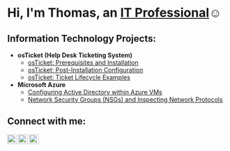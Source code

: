 <h1>Hi, I'm Thomas, an <a href="https://linkedin.com/in/Thomassteelejr">IT Professional</a>☺</h1>

<h2> Information Technology Projects:</h2>

- <b>osTicket (Help Desk Ticketing System)</b>
  - [osTicket: Prerequisites and Installation](https://github.com/Tsteele8/osticket-prereqs)
  - [osTicket: Post-Installation Configuration](https://github.com/Tsteele8/post-install-config)
  - [osTicket: Ticket Lifecycle Examples](https://github.com/Tsteele8/ticket-lifecycle)
- <b>Microsoft Azure</b>
  - [Configuring Active Directory within Azure VMs](https://github.com/Tsteele8/configure-ad)
  - [Network Security Groups (NSGs) and Inspecting Network Protocols](https://github.com/Tsteele8/azure-network-protocols)

<h2>Connect with me:</h2>

[<img align="left" alt="Josh | Twitter" width="22px" src="https://cdn.jsdelivr.net/npm/simple-icons@v3/icons/twitter.svg" />][twitter]
[<img align="left" alt="Josh | LinkedIn" width="22px" src="https://cdn.jsdelivr.net/npm/simple-icons@v3/icons/linkedin.svg" />][linkedin]
[<img align="left" alt="Josh | Instagram" width="22px" src="https://cdn.jsdelivr.net/npm/simple-icons@v3/icons/instagram.svg" />][instagram]

[twitter]: https://twitter.com/thomas
[instagram]: https://www.instagram.com/Tsteele0
[linkedin]: https://linkedin.com/in/Thomassteelejr
